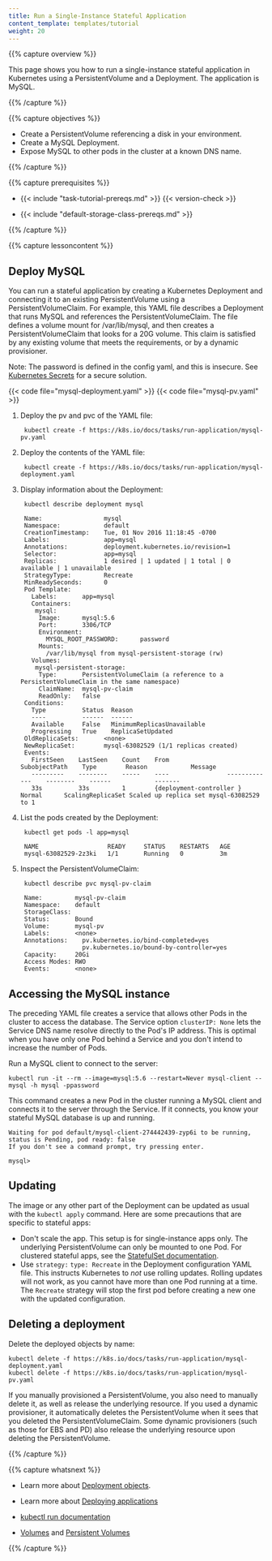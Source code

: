 ```yaml
---
title: Run a Single-Instance Stateful Application
content_template: templates/tutorial
weight: 20
---
```


{{% capture overview %}}

This page shows you how to run a single-instance stateful application
in Kubernetes using a PersistentVolume and a Deployment. The
application is MySQL.

{{% /capture %}}


{{% capture objectives %}}

* Create a PersistentVolume referencing a disk in your environment.
* Create a MySQL Deployment.
* Expose MySQL to other pods in the cluster at a known DNS name.

{{% /capture %}}


{{% capture prerequisites %}}

* {{< include "task-tutorial-prereqs.md" >}} {{< version-check >}}

* {{< include "default-storage-class-prereqs.md" >}}

{{% /capture %}}


{{% capture lessoncontent %}}

## Deploy MySQL

You can run a stateful application by creating a Kubernetes Deployment
and connecting it to an existing PersistentVolume using a
PersistentVolumeClaim.  For example, this YAML file describes a
Deployment that runs MySQL and references the PersistentVolumeClaim. The file
defines a volume mount for /var/lib/mysql, and then creates a
PersistentVolumeClaim that looks for a 20G volume. This claim is
satisfied by any existing volume that meets the requirements,
or by a dynamic provisioner.

Note: The password is defined in the config yaml, and this is insecure. See
[Kubernetes Secrets](/docs/concepts/configuration/secret/)
for a secure solution.

{{< code file="mysql-deployment.yaml" >}}
{{< code file="mysql-pv.yaml" >}}

1. Deploy the pv and pvc of the YAML file:

        kubectl create -f https://k8s.io/docs/tasks/run-application/mysql-pv.yaml

1. Deploy the contents of the YAML file:

        kubectl create -f https://k8s.io/docs/tasks/run-application/mysql-deployment.yaml

1. Display information about the Deployment:

        kubectl describe deployment mysql

        Name:                 mysql
        Namespace:            default
        CreationTimestamp:    Tue, 01 Nov 2016 11:18:45 -0700
        Labels:               app=mysql
        Annotations:          deployment.kubernetes.io/revision=1
        Selector:             app=mysql
        Replicas:             1 desired | 1 updated | 1 total | 0 available | 1 unavailable
        StrategyType:         Recreate
        MinReadySeconds:      0
        Pod Template:
          Labels:       app=mysql
          Containers:
           mysql:
            Image:      mysql:5.6
            Port:       3306/TCP
            Environment:
              MYSQL_ROOT_PASSWORD:      password
            Mounts:
              /var/lib/mysql from mysql-persistent-storage (rw)
          Volumes:
           mysql-persistent-storage:
            Type:       PersistentVolumeClaim (a reference to a PersistentVolumeClaim in the same namespace)
            ClaimName:  mysql-pv-claim
            ReadOnly:   false
        Conditions:
          Type          Status  Reason
          ----          ------  ------
          Available     False   MinimumReplicasUnavailable
          Progressing   True    ReplicaSetUpdated
        OldReplicaSets:       <none>
        NewReplicaSet:        mysql-63082529 (1/1 replicas created)
        Events:
          FirstSeen    LastSeen    Count    From                SubobjectPath    Type        Reason            Message
          ---------    --------    -----    ----                -------------    --------    ------            -------
          33s          33s         1        {deployment-controller }             Normal      ScalingReplicaSet Scaled up replica set mysql-63082529 to 1

1. List the pods created by the Deployment:

        kubectl get pods -l app=mysql

        NAME                   READY     STATUS    RESTARTS   AGE
        mysql-63082529-2z3ki   1/1       Running   0          3m

1. Inspect the PersistentVolumeClaim:

        kubectl describe pvc mysql-pv-claim

        Name:         mysql-pv-claim
        Namespace:    default
        StorageClass:
        Status:       Bound
        Volume:       mysql-pv
        Labels:       <none>
        Annotations:    pv.kubernetes.io/bind-completed=yes
                        pv.kubernetes.io/bound-by-controller=yes
        Capacity:     20Gi
        Access Modes: RWO
        Events:       <none>

## Accessing the MySQL instance

The preceding YAML file creates a service that
allows other Pods in the cluster to access the database. The Service option
`clusterIP: None` lets the Service DNS name resolve directly to the
Pod's IP address. This is optimal when you have only one Pod
behind a Service and you don't intend to increase the number of Pods.

Run a MySQL client to connect to the server:

```
kubectl run -it --rm --image=mysql:5.6 --restart=Never mysql-client -- mysql -h mysql -ppassword
```

This command creates a new Pod in the cluster running a MySQL client
and connects it to the server through the Service. If it connects, you
know your stateful MySQL database is up and running.

```
Waiting for pod default/mysql-client-274442439-zyp6i to be running, status is Pending, pod ready: false
If you don't see a command prompt, try pressing enter.

mysql>
```

## Updating

The image or any other part of the Deployment can be updated as usual
with the `kubectl apply` command. Here are some precautions that are
specific to stateful apps:

* Don't scale the app. This setup is for single-instance apps
  only. The underlying PersistentVolume can only be mounted to one
  Pod. For clustered stateful apps, see the
  [StatefulSet documentation](/docs/concepts/workloads/controllers/statefulset/).
* Use `strategy:` `type: Recreate` in the Deployment configuration
  YAML file. This instructs Kubernetes to _not_ use rolling
  updates. Rolling updates will not work, as you cannot have more than
  one Pod running at a time. The `Recreate` strategy will stop the
  first pod before creating a new one with the updated configuration.

## Deleting a deployment

Delete the deployed objects by name:

```
kubectl delete -f https://k8s.io/docs/tasks/run-application/mysql-deployment.yaml
kubectl delete -f https://k8s.io/docs/tasks/run-application/mysql-pv.yaml
```

If you manually provisioned a PersistentVolume, you also need to manually
delete it, as well as release the underlying resource.
If you used a dynamic provisioner, it automatically deletes the
PersistentVolume when it sees that you deleted the PersistentVolumeClaim.
Some dynamic provisioners (such as those for EBS and PD) also release the
underlying resource upon deleting the PersistentVolume.

{{% /capture %}}


{{% capture whatsnext %}}

* Learn more about [Deployment objects](/docs/concepts/workloads/controllers/deployment/).

* Learn more about [Deploying applications](/docs/user-guide/deploying-applications/)

* [kubectl run documentation](/docs/reference/generated/kubectl/kubectl-commands/#run)

* [Volumes](/docs/concepts/storage/volumes/) and [Persistent Volumes](/docs/concepts/storage/persistent-volumes/)

{{% /capture %}}


